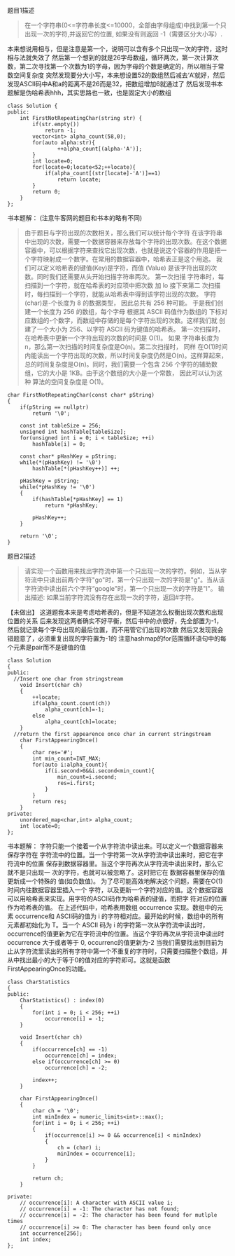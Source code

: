 题目1描述
> 在一个字符串(0<=字符串长度<=10000，全部由字母组成)中找到第一个只出现一次的字符,并返回它的位置, 如果没有则返回 -1（需要区分大小写）.

本来想说用相与，但是注意是第一个，说明可以含有多个只出现一次的字符，这时相与法就失效了
然后第一个想到的就是26字母数组，循环两次，第一次计算次数，第二次寻找第一个次数为1的字母，因为字母的个数是确定的，所以相当于常数空间复杂度
突然发现要分大小写，本来想设置52的数组然后减去‘A’就好，然后发现ASCII码中A和a的距离不是26而是32，把数组增加6就通过了
然后发现书本题解是伪哈希表hhh，其实思路也一致，也是固定大小的数组

```
class Solution {
public:
    int FirstNotRepeatingChar(string str) {
        if(str.empty())
            return -1;
        vector<int> alpha_count(58,0);
        for(auto alpha:str){
                ++alpha_count[(alpha-'A')];
        }
        int locate=0;
        for(locate=0;locate<52;++locate){
            if(alpha_count[(str[locate]-'A')]==1)
                return locate;
        }
        return 0;
    }
};
```

书本题解：
(注意牛客网的题目和书本的略有不同)
> 由于题目与字符出现的次数相关，那么我们可以统计每个字符 在该字符串中出现的次数，需要一个数据容器来存放每个字符的出现次数。在这个数据容器中，可以根据字符来查找它出现次数，也就是说这个容器的作用是把一个字符映射成一个数字。在常用的数据容器中，哈希表正是这个用途。
我们可以定义哈希表的键值(Key)是字符，而值 (Value) 是该字符出现的次数。同时我们还需要从头开始扫描字符串两次。 第一次扫描 字符串时，每扫描到一个字符，就在哈希表的对应项中把次数 加 lo 接下来第二 次扫描时，每扫描到一个字符，就能从哈希表中得到该字符出现的次数。
字符(char)是-个长度为 8 的数据类型， 因此总共有 256 种可能。 于是我们创建一个长度为 256 的数组，每个字母 根据其 ASCII 码值作为数组的 下标对应数组的-个数字，而数组中存储的是每个字符出现的次数。这样我们就 创建了一个大小为 256、以字符 ASCII 码为键值的哈希表。
第一次扫描时，在哈希表中更新一个字符出现的次数的时间是 O(1)。 如果 字符串长度为n，那么第一次扫描的时间复杂度是O(n)。第二次扫描时， 同样 在O(1)时间内能读出一个字符出现的次数，所以时间复杂度仍然是O(n)。这样算起来，总的时间复杂度是O(n)。同时，我们需要一个包含 256 个字符的辅助数组，它的大小是 1KB。由于这个数组的大小是一个常数， 因此可以认为这种 算法的空间复杂度是 O(1)。
```
char FirstNotRepeatingChar(const char* pString)
{
    if(pString == nullptr)
        return '\0';

    const int tableSize = 256;
    unsigned int hashTable[tableSize];
    for(unsigned int i = 0; i < tableSize; ++i)
        hashTable[i] = 0;

    const char* pHashKey = pString;
    while(*(pHashKey) != '\0')
        hashTable[*(pHashKey++)] ++;

    pHashKey = pString;
    while(*pHashKey != '\0')
    {
        if(hashTable[*pHashKey] == 1)
            return *pHashKey;

        pHashKey++;
    }

    return '\0';
}
```

题目2描述
> 请实现一个函数用来找出字符流中第一个只出现一次的字符。例如，当从字符流中只读出前两个字符"go"时，第一个只出现一次的字符是"g"。当从该字符流中读出前六个字符“google"时，第一个只出现一次的字符是"l"。
输出描述:
如果当前字符流没有存在出现一次的字符，返回#字符。

【未做出】
这道题我本来是考虑哈希表的，但是不知道怎么权衡出现次数和出现位置的关系
后来发现这两者确实不好平衡，然后书中的点很好，先全部置为-1，
然后就记录每个字母出现的最后位置，而不用管它们出现的次数
然后又发现我会错题意了，必须重复出现的字符置为-1的
注意hashmap的for范围循环语句中的每个元素是pair而不是键值的值

```
class Solution
{
public:
  //Insert one char from stringstream
    void Insert(char ch)
    {
        ++locate;
        if(alpha_count.count(ch))
            alpha_count[ch]=-1;
        else
            alpha_count[ch]=locate;
    }
  //return the first appearence once char in current stringstream
    char FirstAppearingOnce()
    {
        char res='#';
        int min_count=INT_MAX;
        for(auto i:alpha_count){
            if(i.second>0&&i.second<min_count){
                min_count=i.second;
                res=i.first;
            }
        }
        return res;
    }
private:
    unordered_map<char,int> alpha_count;
    int locate=0;
};
```

书本题解：
字符只能一个接着一个从字符流中读出来。可以定义一个数据容器来 保存字符在 字符流中的位置。当一个字符第一次从字符流中读出来时，把它在字符流中的位置 保存到数据容器里。当这个字符再次从字符流中读出来时，那么它就不是只出现一 次的字符，也就可以被忽略了。这时把它在 数据容器里保存的值更新成一个特殊的 值(如负数值)。
为了尽可能高效地解决这个问题，需要在O(1)时间内往数据容器里插入一个 字符，以及更新一个字符对应的值。这个数据容器可以用哈希表来实现。用字符的ASCII码作为哈希表的键值，而把字 符对应的位置作为哈希表的值。
在上述代码中，哈希表用数组 occurrence 实现。数组中的元素 occurrence和 ASCII码的值为 i 的字符相对应。最开始的时候，数组中的所有元素都初始化为 T。当一个 ASCII 码为 i 的字符第一次从字符流中读出时，occurrence的值更新为它在字符流中的位置。当这个字符再次从字符流中读出时occurrence 大于或者等于 0, occurrenc的值更新为-2
当我们需要找出到目前为止从字符流里读出的所有字符中第一个不重复的字符时，只需要扫描整个数组，并从中找出最小的大于等于0的值对应的字符即可。这就是函数 FirstAppearingOnce的功能。
```
class CharStatistics
{
public:
    CharStatistics() : index(0)
    {
        for(int i = 0; i < 256; ++i)
            occurrence[i] = -1;
    }

    void Insert(char ch)
    {
        if(occurrence[ch] == -1)
            occurrence[ch] = index;
        else if(occurrence[ch] >= 0)
            occurrence[ch] = -2;

        index++;
    }

    char FirstAppearingOnce()
    {
        char ch = '\0';
        int minIndex = numeric_limits<int>::max();
        for(int i = 0; i < 256; ++i)
        {
            if(occurrence[i] >= 0 && occurrence[i] < minIndex)
            {
                ch = (char) i;
                minIndex = occurrence[i];
            }
        }

        return ch;
    }

private:
    // occurrence[i]: A character with ASCII value i;
    // occurrence[i] = -1: The character has not found;
    // occurrence[i] = -2: The character has been found for mutlple times
    // occurrence[i] >= 0: The character has been found only once
    int occurrence[256];
    int index;
};
```

